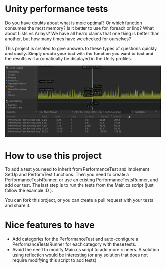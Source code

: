 # Unity performance tests
Do you have doubts about what is more optimal? Or which function consumes the most memory?
Is it better to use for, foreach or linq? What about Lists vs Arrays?
We have all heard claims that one thing is better than another, but how many times have we checked for ourselves?

This project is created to give answers to these types of questions quickly and easily. Simply create your test with the function you want to test and the results will automatically be displayed in the Unity profiles.

![Profiler](https://github.com/DanielParra159/unity-performance-tests/blob/main/Screenshots/Profiler.png)

# How to use this project
To add a test you need to inherit from PerformanceTest and implement SetUp and PerformTest functions. Then you need to create a PerformanceTestsRunner, or use an existing PerformanceTestsRunner, and add our test.
The last step is to run the tests from the Main.cs script (just follow the example :D ).

You can fork this project, or you can create a pull request with your tests and share it.

# Nice features to have
- Add categories for the PerformanceTest and auto-configure a PerformanceTestsRunner for each category with these tests.
- Avoid the need to modify Main.cs script to add more runners. A solution using reflection would be interesting (or any solution that does not require modifying this script to add tests)

